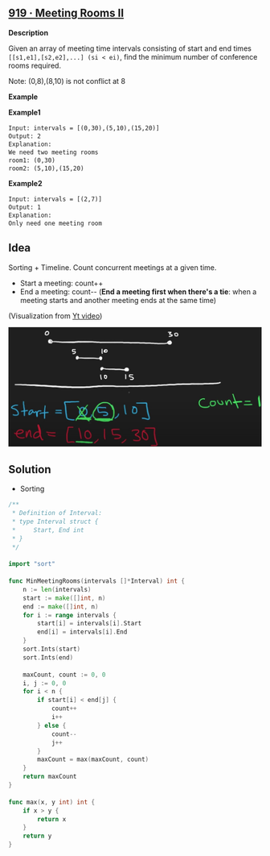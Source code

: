 ## [919 · Meeting Rooms II](https://www.lintcode.com/problem/919/) 

**Description** 

Given an array of meeting time intervals consisting of start and end times `[[s1,e1],[s2,e2],...] (si < ei)`, find the minimum number of conference rooms required.

Note: (0,8),(8,10) is not conflict at 8

**Example** 

**Example1**

```
Input: intervals = [(0,30),(5,10),(15,20)]
Output: 2
Explanation:
We need two meeting rooms
room1: (0,30)
room2: (5,10),(15,20)
```

**Example2**

```
Input: intervals = [(2,7)]
Output: 1
Explanation: 
Only need one meeting room
```



## Idea

Sorting + Timeline. Count concurrent meetings at a given time.

- Start a meeting: count++
- End a meeting: count--  (**End a meeting first when there's a tie**: when a meeting starts and another meeting ends at the same time)

(Visualization from [Yt video](https://www.youtube.com/watch?v=FdzJmTCVyJU))

![meeting-rooms-ii](_image/meeting-rooms-ii.jpg) 



## Solution

- Sorting

```go
/**
 * Definition of Interval:
 * type Interval struct {
 *     Start, End int
 * }
 */

import "sort"

func MinMeetingRooms(intervals []*Interval) int {
    n := len(intervals)
    start := make([]int, n)
    end := make([]int, n)
    for i := range intervals {
        start[i] = intervals[i].Start
        end[i] = intervals[i].End
    }
    sort.Ints(start)
    sort.Ints(end)

    maxCount, count := 0, 0
    i, j := 0, 0
    for i < n {
        if start[i] < end[j] {
            count++
            i++
        } else {
            count--
            j++
        }
        maxCount = max(maxCount, count)
    }
    return maxCount
}

func max(x, y int) int {
    if x > y {
        return x
    }
    return y
}
```

